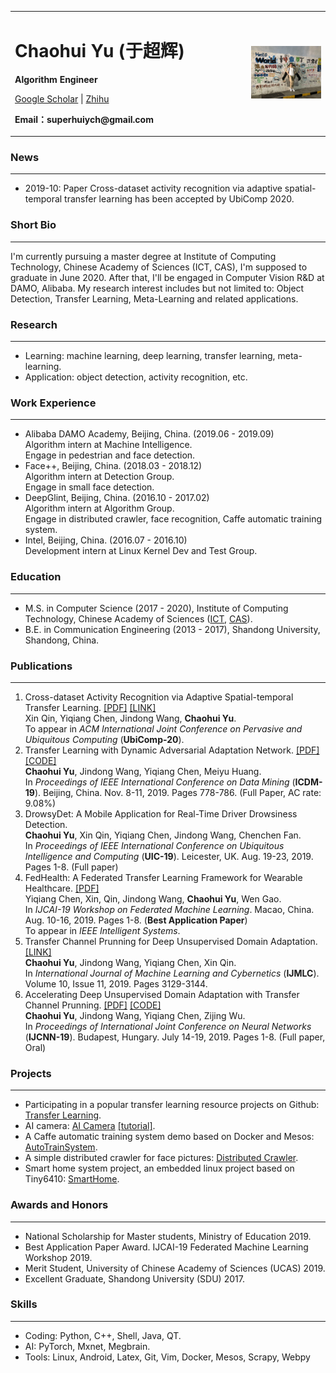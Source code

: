 <div>
<table border="0">
  <tr>
    <td width="75%">
      <h1>Chaohui Yu (于超辉)</h1>
      <p><b>Algorithm Engineer</b></p>
      <p><a href="https://scholar.google.com/citations?user=b1Q-k20AAAAJ&hl=en">Google Scholar</a>
         <a >|</a>
         <a href="https://www.zhihu.com/people/super-26-11">Zhihu</a>
      </p>
      <p><b>Email：superhuiych@gmail.com</b></p>
    </td>
    <td width="25%">
      <img src="/me.jpeg" width="100%">
    </td>
  </tr>
</table>
</div>

### News
---
- 2019-10: Paper Cross-dataset activity recognition via adaptive spatial-temporal transfer learning has been accepted by UbiComp 2020.

### Short Bio
---
I'm currently pursuing a master degree at Institute of Computing Technology, Chinese Academy of Sciences (ICT, CAS), I'm supposed to graduate in June 2020. After that, I'll be engaged in Computer Vision R&D at DAMO, Alibaba. My research interest includes but not limited to: Object Detection, Transfer Learning, Meta-Learning and related applications.

### Research
---
- Learning: machine learning, deep learning, transfer learning, meta-learning.
- Application: object detection, activity recognition, etc.

### Work Experience
---
- Alibaba DAMO Academy, Beijing, China. (2019.06 - 2019.09)  
  Algorithm intern at Machine Intelligence.  
  Engage in pedestrian and face detection.
- Face++, Beijing, China. (2018.03 - 2018.12)  
  Algorithm intern at Detection Group.  
  Engage in small face detection.
- DeepGlint, Beijing, China. (2016.10 - 2017.02)  
  Algorithm intern at Algorithm Group.  
  Engage in distributed crawler, face recognition, Caffe automatic training system.
- Intel, Beijing, China. (2016.07 - 2016.10)  
  Development intern at Linux Kernel Dev and Test Group.

### Education
---
- M.S. in Computer Science (2017 - 2020), Institute of Computing Technology, Chinese Academy of Sciences (<a href="http://english.ict.cas.cn/">ICT</a>, <a href="http://english.cas.cn/">CAS</a>).
- B.E. in Communication Engineering (2013 - 2017), Shandong University, Shandong, China.

### Publications
---
1. Cross-dataset Activity Recognition via Adaptive Spatial-temporal Transfer Learning. <a href="http://jd92.wang/assets/files/a20_ubicomp20.pdf">[PDF]</a>  <a href="https://dl.acm.org/doi/abs/10.1145/3369818">[LINK]</a>  
  Xin Qin, Yiqiang Chen, Jindong Wang, **Chaohui Yu**.  
  To appear in *ACM International Joint Conference on Pervasive and Ubiquitous Computing* (**UbiComp-20**).
2. Transfer Learning with Dynamic Adversarial Adaptation Network. <a href="https://arxiv.org/pdf/1909.08184.pdf">[PDF]</a>  <a href="https://github.com/jindongwang/transferlearning/blob/master/code/deep/DAAN/README.md">[CODE]</a>  
  **Chaohui Yu**, Jindong Wang, Yiqiang Chen, Meiyu Huang.  
  In *Proceedings of IEEE International Conference on Data Mining* (**ICDM-19**). Beijing, China. Nov. 8-11, 2019. Pages 778-786. (Full Paper, AC rate: 9.08%)
3. DrowsyDet: A Mobile Application for Real-Time Driver Drowsiness Detection.  
  **Chaohui Yu**, Xin Qin, Yiqiang Chen, Jindong Wang, Chenchen Fan.  
  In *Proceedings of IEEE International Conference on Ubiquitous Intelligence and Computing* (**UIC-19**). Leicester, UK. Aug. 19-23, 2019. Pages 1-8. (Full paper)
4. FedHealth: A Federated Transfer Learning Framework for Wearable Healthcare. <a href="https://arxiv.org/pdf/1907.09173.pdf">[PDF]</a>  
  Yiqiang Chen, Xin, Qin, Jindong Wang, **Chaohui Yu**, Wen Gao.  
  In *IJCAI-19 Workshop on Federated Machine Learning*. Macao, China. Aug. 10-16, 2019. Pages 1-8. (**Best Application Paper**)  
  To appear in *IEEE Intelligent Systems*.
5. Transfer Channel Prunning for Deep Unsupervised Domain Adaptation. <a href="http://link.springer.com/article/10.1007/s13042-019-01004-6">[LINK]</a>  
  **Chaohui Yu**, Jindong Wang, Yiqiang Chen, Xin Qin.  
  In *International Journal of Machine Learning and Cybernetics* (**IJMLC**). Volume 10, Issue 11, 2019. Pages 3129-3144.
6. Accelerating Deep Unsupervised Domain Adaptation with Transfer Channel Prunning. <a href="https://arxiv.org/pdf/1904.02654.pdf">[PDF]</a>  <a href="https://github.com/jindongwang/transferlearning/blob/master/code/deep/TCP/README.md">[CODE]</a>  
  **Chaohui Yu**, Jindong Wang, Yiqiang Chen, Zijing Wu.  
  In *Proceedings of International Joint Conference on Neural Networks* (**IJCNN-19**). Budapest, Hungary. July 14-19, 2019. Pages 1-8. (Full paper, Oral)

### Projects
---
- Participating in a popular transfer learning resource projects on Github: <a href="http://transferlearning.xyz/">Transfer Learning</a>.
- AI camera: <a href="https://github.com/Richardych/Android_caffe2_classification">AI Camera</a>  <a href="https://zhuanlan.zhihu.com/p/32342366">[tutorial]</a>.
- A Caffe automatic training system demo based on Docker and Mesos: <a href="https://github.com/Richardych/AutoTrainSystem/blob/master/README.md">AutoTrainSystem</a>.
- A simple distributed crawler for face pictures: <a href="https://github.com/Richardych/badoo_scrapy_splash_redis/blob/master/README.md">Distributed Crawler</a>.
- Smart home system project, an embedded linux project based on Tiny6410: <a href="https://github.com/Richardych/6410_SmartHomeSystem/blob/master/README.md">SmartHome</a>.

### Awards and Honors
---
- National Scholarship for Master students, Ministry of Education 2019.
- Best Application Paper Award. IJCAI-19 Federated Machine Learning Workshop 2019.
- Merit Student, University of Chinese Academy of Sciences (UCAS) 2019.
- Excellent Graduate, Shandong University (SDU) 2017.

### Skills
---
- Coding: Python, C++, Shell, Java, QT.
- AI: PyTorch, Mxnet, Megbrain.
- Tools: Linux, Android, Latex, Git, Vim, Docker, Mesos, Scrapy, Webpy
